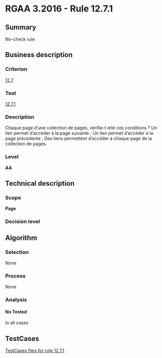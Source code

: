 # RGAA 3.2016 - Rule 12.7.1

## Summary
No-check rule


## Business description

### Criterion
[12.7](http://references.modernisation.gouv.fr/rgaa-accessibilite/criteres.html#crit-12-7)

### Test
[12.7.1](http://references.modernisation.gouv.fr/rgaa-accessibilite/criteres.html#test-12-7-1)

### Description
Chaque page d’une collection de pages, vérifie-t-elle ces conditions ? Un lien permet d’accéder à la page suivante ; Un lien permet d’accéder à la page précédente ; Des liens permettent d’accéder à chaque page de la collection de pages.

### Level
**AA**


## Technical description

### Scope
**Page**

### Decision level


## Algorithm

### Selection
None

### Process
None

### Analysis

#### No Tested
In all cases


##  TestCases

[TestCases files for rule 12.7.1](https://github.com/Asqatasun/Asqatasun/tree/RGAA_3.2016/rules/rules-rgaa3.2016/src/test/resources/testcases/rgaa32016/Rgaa32016Rule120701/)


